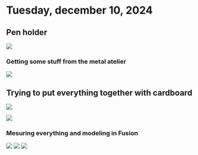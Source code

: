 # Tuesday, december 10, 2024

## Pen holder
![](images/fusion-1.png)

### Getting some stuff from the metal atelier
![](images/IMG_9659.jpeg)

## Trying to put everything together with cardboard
![](images/IMG_9671.jpeg)

![](images/IMG_9666.jpeg)

### Mesuring everything and modeling in Fusion
![](images/IMG_9674.jpeg)
![](images/fusion-4.png)
![](images/fusion-3.png)

